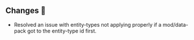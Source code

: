 ## Changes 🌽
- Resolved an issue with entity-types not applying properly if a mod/data-pack got to the entity-type id first.